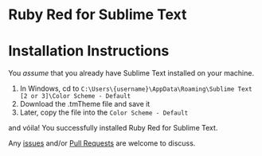 Ruby Red for Sublime Text
=========================

Installation Instructions
=========================

You *assume* that you already have Sublime Text installed on your machine.

1. In Windows, cd to ```C:\Users\{username}\AppData\Roaming\Sublime Text [2 or 3]\Color Scheme - Default```
2. Download the .tmTheme file and save it
3. Later, copy the file into the ```Color Scheme - Default```

and vóila! You successfully installed Ruby Red for Sublime Text.

Any [issues](https://github.com/rodrigoargumedo/RubyRed-SublimeText/issues) and/or [Pull Requests](https://github.com/rodrigoargumedo/RubyRed-SublimeText/pulls) are welcome to discuss.
